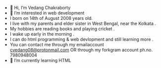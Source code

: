 - 👋 Hi, I’m Vedang Chakraborty
- 👀 I’m interested in web development
- I born on 14th of August 2008 years old.
- I live with my parents and elder sister in West Bengal, near the Kolkata .
- My hobbies are reading books and playing cricket .
- I wake up early in the morning .
- I can do html programming & web devlopment and still learning more .
- You can contact me through my emailaccount cvedang08@protonmail.com OR through my forkgram account ph.no. 7980948004
- 🌱 I’m currently learning HTML
<!---
VEDANG200814/VEDANG200814 is a ✨ special ✨ repository because its `README.md` (this file) appears on your GitHub profile.
You can click the Preview link to take a look at your changes.
--->
